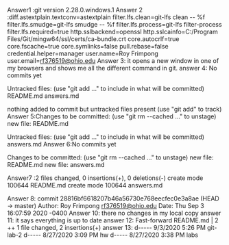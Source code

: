 




Answer1 :git version 2.28.0.windows.1
Answer 2 :diff.astextplain.textconv=astextplain
filter.lfs.clean=git-lfs clean -- %f
filter.lfs.smudge=git-lfs smudge -- %f
filter.lfs.process=git-lfs filter-process
filter.lfs.required=true
http.sslbackend=openssl
http.sslcainfo=C:/Program Files/Git/mingw64/ssl/certs/ca-bundle.crt
core.autocrlf=true
core.fscache=true
core.symlinks=false
pull.rebase=false
credential.helper=manager
user.name=Roy Frimpong
user.email=rf376519@ohio.edu
Answer 3: it opens a new window in one of my browsers and shows me all the different command in git.
answer 4: No commits yet

Untracked files:
  (use "git add <file>..." to include in what will be committed)
        README.md
        answers.md

nothing added to commit but untracked files present (use "git add" to track)
Answer 5:Changes to be committed:
  (use "git rm --cached <file>..." to unstage)
        new file:   README.md

Untracked files:
  (use "git add <file>..." to include in what will be committed)
        answers.md
Answer 6:No commits yet

Changes to be committed:
  (use "git rm --cached <file>..." to unstage)
        new file:   README.md
        new file:   answers.md

Answer7 :2 files changed, 0 insertions(+), 0 deletions(-)
 create mode 100644 README.md
 create mode 100644 answers.md

Answer 8: commit 28816bf6618207b46a56730e768eecfec0e3a8ae (HEAD -> master)
Author: Roy Frimpong <rf376519@ohio.edu>
Date:   Thu Sep 3 16:07:59 2020 -0400
Answer 10: there no changes in my local copy
answer 11: it says everything is up to date
answer 12: Fast-forward
 README.md | 2 ++
 1 file changed, 2 insertions(+)
 answer 13: d-----         9/3/2020   5:26 PM                git-lab-2
d-----        8/27/2020   3:09 PM                hw
d-----        8/27/2020   3:38 PM                labs